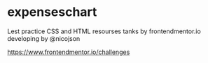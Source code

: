 # expenseschart
Lest practice CSS and HTML resourses tanks by frontendmentor.io developing by @nicojson

https://www.frontendmentor.io/challenges